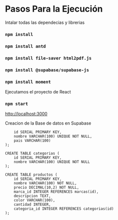 # Pasos Para la Ejecución
Intalar todas las dependecias y librerias
### `npm install`
### `npm install antd`
### `npm install file-saver html2pdf.js`
### `npm install @supabase/supabase-js`
### `npm install moment`

Ejecutamos el proyecto de React
### `npm start`
[http://localhost:3000](http://localhost:3000)

Creacion de la Base de datos en Supabase

```CREATE TABLE marcas (
    id SERIAL PRIMARY KEY,
    nombre VARCHAR(100) UNIQUE NOT NULL,
    pais VARCHAR(100)
);

CREATE TABLE categorias (
    id SERIAL PRIMARY KEY,
    nombre VARCHAR(100) UNIQUE NOT NULL
);

CREATE TABLE productos (
    id SERIAL PRIMARY KEY,
    nombre VARCHAR(100) NOT NULL,
    precio DECIMAL(10,2) NOT NULL,
    marca_id INTEGER REFERENCES marcas(id),
    descripcion TEXT,
    color VARCHAR(100),
    cantidad INTEGER,
    categoria_id INTEGER REFERENCES categorias(id)
);
```


